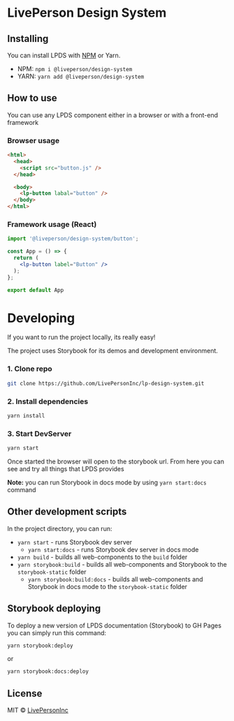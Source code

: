 # LivePerson Design System

## Installing

You can install LPDS with [NPM](https://www.npmjs.com/package/@liveperson/design-system) or Yarn.

- NPM: `npm i @liveperson/design-system`
- YARN: `yarn add @liveperson/design-system`

## How to use

You can use any LPDS component either in a browser or with a front-end framework

### Browser usage
```html
<html>
  <head>
    <script src="button.js" />
  </head>

  <body>
    <lp-button labal="button" />
  </body>
</html>
```

### Framework usage (React)
```jsx
import '@liveperson/design-system/button';

const App = () => {
  return (
    <lp-button label="Button" />
  );
};

export default App
```

# Developing

If you want to run the project locally, its really easy!

The project uses Storybook for its demos and development environment.

### 1. Clone repo

```bash
git clone https://github.com/LivePersonInc/lp-design-system.git
```

### 2. Install dependencies

```bash
yarn install
```

### 3. Start DevServer

```bash
yarn start
```

Once started the browser will open to the storybook url.
From here you can see and try all things that LPDS provides

**Note:** you can run Storybook in docs mode by using `yarn start:docs` command


## Other development scripts

In the project directory, you can run:

- `yarn start` - runs Storybook dev server
  - `yarn start:docs` - runs Storybook dev server in docs mode
- `yarn build` - builds all web-components to the `build` folder
- `yarn storybook:build` - builds all web-components and Storybook to the `storybook-static` folder
  - `yarn storybook:build:docs` - builds all web-components and Storybook in docs mode to the `storybook-static` folder

## Storybook deploying

To deploy a new version of LPDS documentation (Storybook) to GH Pages you can simply run this command:

```bash
yarn storybook:deploy
```
or
```bash
yarn storybook:docs:deploy
```

## License

MIT © [LivePersonInc](https://github.com/LivePersonInc)
